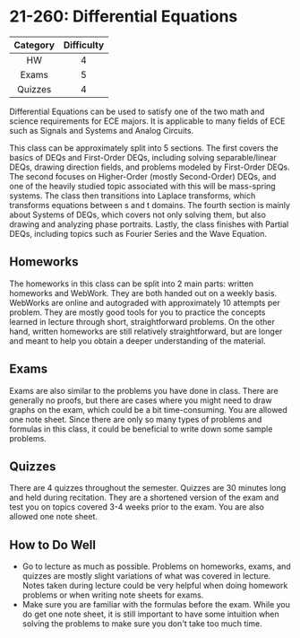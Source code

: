 # 21-260: Differential Equations

| Category | Difficulty |
|:-:       | :-:        |
| HW       | 4          |
| Exams    | 5          |
| Quizzes  | 4          |

Differential Equations can be used to satisfy one of the two math and science requirements for ECE majors.  It is applicable to many fields of ECE such as Signals and Systems and Analog Circuits.

This class can be approximately split into 5 sections. The first covers the basics of DEQs and First-Order DEQs, including solving separable/linear DEQs, drawing direction fields, and problems modeled by First-Order DEQs.  The second focuses on Higher-Order (mostly Second-Order) DEQs, and one of the heavily studied topic associated with this will be mass-spring systems.  The class then transitions into Laplace transforms, which transforms equations between s and t domains.  The fourth section is mainly about Systems of DEQs, which covers not only solving them, but also drawing and analyzing phase portraits.  Lastly, the class finishes with Partial DEQs, including topics such as Fourier Series and the Wave Equation.

## Homeworks

The homeworks in this class can be split into 2 main parts: written homeworks and WebWork.  They are both handed out on a weekly basis.  WebWorks are online and autograded with approximately 10 attempts per problem.  They are mostly good tools for you to practice the concepts learned in lecture through short, straightforward problems. On the other hand, written homeworks are still relatively straightforward, but are longer and meant to help you obtain a deeper understanding of the material.

## Exams

Exams are also similar to the problems you have done in class.  There are generally no proofs, but there are cases where you might need to draw graphs on the exam, which could be a bit time-consuming.  You are allowed one note sheet.  Since there are only so many types of problems and formulas in this class, it could be beneficial to write down some sample problems. 

## Quizzes
There are 4 quizzes throughout the semester.  Quizzes are 30 minutes long and held during recitation.  They are a shortened version of the exam and test you on topics covered 3-4 weeks prior to the exam.  You are also allowed one note sheet.

## How to Do Well
- Go to lecture as much as possible.  Problems on homeworks, exams, and quizzes are mostly slight variations of what was covered in lecture.  Notes taken during lecture could be very helpful when doing homework problems or when writing note sheets for exams.
- Make sure you are familiar with the formulas before the exam.  While you do get one note sheet, it is still important to have some intuition when solving the problems to make sure you don't take too much time.

